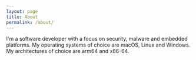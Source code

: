```yaml
---
layout: page
title: About
permalink: /about/
---
```


I'm a software developer with a focus on security, malware and embedded platforms. My operating systems of choice are 
macOS, Linux and Windows. My architectures of choice are arm64 and x86-64.

